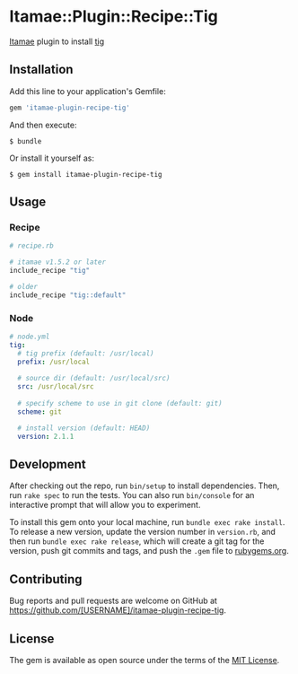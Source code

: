 # Itamae::Plugin::Recipe::Tig

[Itamae](https://github.com/itamae-kitchen/itamae) plugin to install [tig](https://github.com/jonas/tig)

## Installation

Add this line to your application's Gemfile:

```ruby
gem 'itamae-plugin-recipe-tig'
```

And then execute:

    $ bundle

Or install it yourself as:

    $ gem install itamae-plugin-recipe-tig

## Usage

### Recipe
```ruby
# recipe.rb

# itamae v1.5.2 or later
include_recipe "tig"

# older
include_recipe "tig::default"
```

### Node
```yml
# node.yml
tig:
  # tig prefix (default: /usr/local)
  prefix: /usr/local
  
  # source dir (default: /usr/local/src)
  src: /usr/local/src
  
  # specify scheme to use in git clone (default: git)
  scheme: git

  # install version (default: HEAD)
  version: 2.1.1
```

## Development

After checking out the repo, run `bin/setup` to install dependencies. Then, run `rake spec` to run the tests. You can also run `bin/console` for an interactive prompt that will allow you to experiment.

To install this gem onto your local machine, run `bundle exec rake install`. To release a new version, update the version number in `version.rb`, and then run `bundle exec rake release`, which will create a git tag for the version, push git commits and tags, and push the `.gem` file to [rubygems.org](https://rubygems.org).

## Contributing

Bug reports and pull requests are welcome on GitHub at https://github.com/[USERNAME]/itamae-plugin-recipe-tig.


## License

The gem is available as open source under the terms of the [MIT License](http://opensource.org/licenses/MIT).

